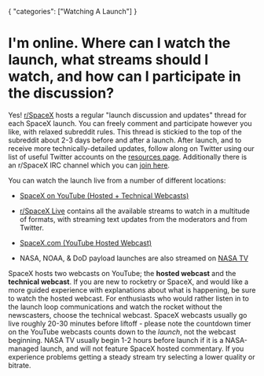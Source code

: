 {
    "categories": ["Watching A Launch"]
}

# I'm online. Where can I watch the launch, what streams should I watch, and how can I participate in the discussion?

Yes! [r/SpaceX](http://reddit.com/r/spacex) hosts a regular "launch discussion and updates" thread for each SpaceX launch. You can freely comment and participate however you like, with relaxed subreddit rules. This thread is stickied to the top of the subreddit about 2-3 days before and after a launch. After launch, and to receive more technically-detailed updates, follow along on Twitter using our list of useful Twitter accounts on the [resources page](http://www.reddit.com/r/spacex/wiki/resources). Additionally there is an r/SpaceX IRC channel which you can [join here](https://kiwiirc.com/client/irc.esper.net/#SpaceX).

You can watch the launch live from a number of different locations:

* [SpaceX on YouTube (Hosted + Technical Webcasts)](https://www.youtube.com/user/spacexchannel)

* [r/SpaceX Live](https://rspacex.com/live) contains all the available streams to watch in a multitude of formats, with streaming text updates from the moderators and from Twitter.

* [SpaceX.com (YouTube Hosted Webcast)](http://spacex.com/webcast)

* NASA, NOAA, & DoD payload launches are also streamed on [NASA TV](http://www.nasa.gov/multimedia/nasatv/)

SpaceX hosts two webcasts on YouTube; the **hosted webcast** and the **technical webcast**. If you are new to rocketry or SpaceX, and would like a more guided experience with explanations about what is happening, be sure to watch the hosted webcast. For enthusiasts who would rather listen in to the launch loop communications and watch the rocket without the newscasters, choose the technical webcast. SpaceX webcasts usually go live roughly 20-30 minutes before liftoff - please note the countdown timer on the YouTube webcasts counts down to the *launch*, not the webcast beginning. NASA TV usually begin 1-2 hours before launch if it is a NASA-managed launch, and will not feature SpaceX hosted commentary. If you experience problems getting a steady stream try selecting a lower quality or bitrate.

